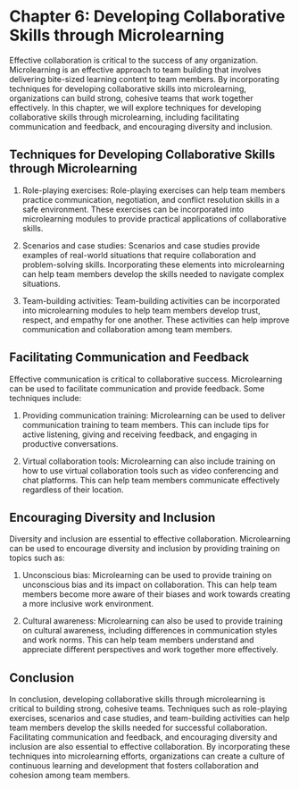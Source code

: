 Chapter 6: Developing Collaborative Skills through Microlearning
================================================================

Effective collaboration is critical to the success of any organization. Microlearning is an effective approach to team building that involves delivering bite-sized learning content to team members. By incorporating techniques for developing collaborative skills into microlearning, organizations can build strong, cohesive teams that work together effectively. In this chapter, we will explore techniques for developing collaborative skills through microlearning, including facilitating communication and feedback, and encouraging diversity and inclusion.

Techniques for Developing Collaborative Skills through Microlearning
--------------------------------------------------------------------

1. Role-playing exercises: Role-playing exercises can help team members practice communication, negotiation, and conflict resolution skills in a safe environment. These exercises can be incorporated into microlearning modules to provide practical applications of collaborative skills.

2. Scenarios and case studies: Scenarios and case studies provide examples of real-world situations that require collaboration and problem-solving skills. Incorporating these elements into microlearning can help team members develop the skills needed to navigate complex situations.

3. Team-building activities: Team-building activities can be incorporated into microlearning modules to help team members develop trust, respect, and empathy for one another. These activities can help improve communication and collaboration among team members.

Facilitating Communication and Feedback
---------------------------------------

Effective communication is critical to collaborative success. Microlearning can be used to facilitate communication and provide feedback. Some techniques include:

1. Providing communication training: Microlearning can be used to deliver communication training to team members. This can include tips for active listening, giving and receiving feedback, and engaging in productive conversations.

2. Virtual collaboration tools: Microlearning can also include training on how to use virtual collaboration tools such as video conferencing and chat platforms. This can help team members communicate effectively regardless of their location.

Encouraging Diversity and Inclusion
-----------------------------------

Diversity and inclusion are essential to effective collaboration. Microlearning can be used to encourage diversity and inclusion by providing training on topics such as:

1. Unconscious bias: Microlearning can be used to provide training on unconscious bias and its impact on collaboration. This can help team members become more aware of their biases and work towards creating a more inclusive work environment.

2. Cultural awareness: Microlearning can also be used to provide training on cultural awareness, including differences in communication styles and work norms. This can help team members understand and appreciate different perspectives and work together more effectively.

Conclusion
----------

In conclusion, developing collaborative skills through microlearning is critical to building strong, cohesive teams. Techniques such as role-playing exercises, scenarios and case studies, and team-building activities can help team members develop the skills needed for successful collaboration. Facilitating communication and feedback, and encouraging diversity and inclusion are also essential to effective collaboration. By incorporating these techniques into microlearning efforts, organizations can create a culture of continuous learning and development that fosters collaboration and cohesion among team members.
